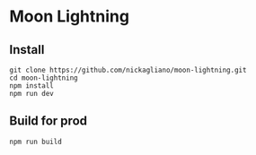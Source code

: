 # Moon Lightning

## Install
```
git clone https://github.com/nickagliano/moon-lightning.git
cd moon-lightning
npm install
npm run dev
```

## Build for prod
```
npm run build
```